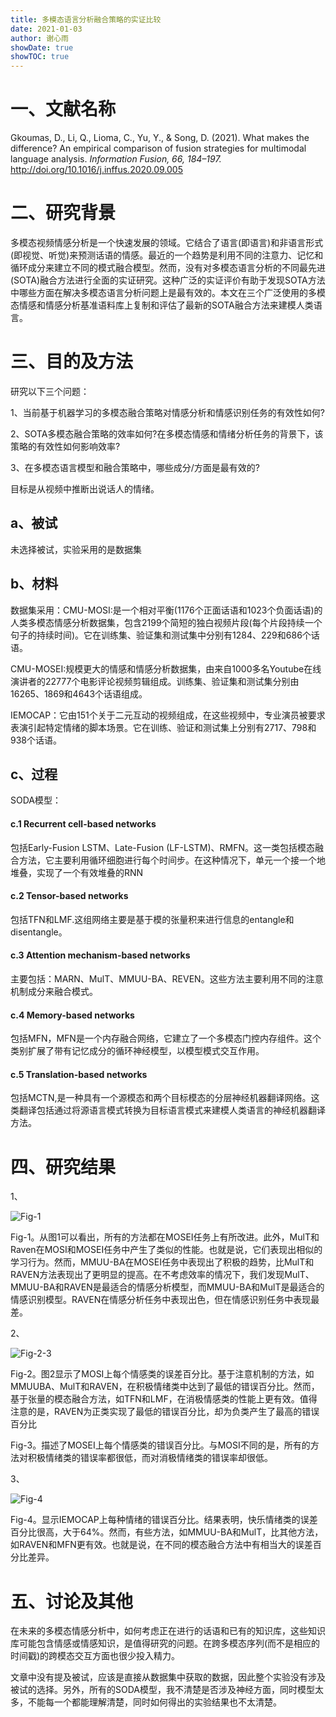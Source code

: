 ```yaml
---
title: 多模态语言分析融合策略的实证比较
date: 2021-01-03
author: 谢心雨
showDate: true
showTOC: true
---
```


# 一、文献名称

Gkoumas, D., Li, Q., Lioma, C., Yu, Y., & Song, D. (2021). What makes the difference? An empirical comparison of fusion strategies for multimodal language analysis. *Information Fusion, 66, 184–197.* http://doi.org/10.1016/j.inffus.2020.09.005 

# 二、研究背景

​	多模态视频情感分析是一个快速发展的领域。它结合了语言(即语言)和非语言形式(即视觉、听觉)来预测话语的情感。最近的一个趋势是利用不同的注意力、记忆和循环成分来建立不同的模式融合模型。然而，没有对多模态语言分析的不同最先进(SOTA)融合方法进行全面的实证研究。这种广泛的实证评价有助于发现SOTA方法中哪些方面在解决多模态语言分析问题上是最有效的。本文在三个广泛使用的多模态情感和情感分析基准语料库上复制和评估了最新的SOTA融合方法来建模人类语言。

# 三、目的及方法

研究以下三个问题：

1、当前基于机器学习的多模态融合策略对情感分析和情感识别任务的有效性如何?

2、SOTA多模态融合策略的效率如何?在多模态情感和情绪分析任务的背景下，该策略的有效性如何影响效率?

3、在多模态语言模型和融合策略中，哪些成分/方面是最有效的?

目标是从视频中推断出说话人的情绪。

## a、被试

未选择被试，实验采用的是数据集

## b、材料

数据集采用：CMU-MOSI:是一个相对平衡(1176个正面话语和1023个负面话语)的人类多模态情感分析数据集，包含2199个简短的独白视频片段(每个片段持续一个句子的持续时间)。它在训练集、验证集和测试集中分别有1284、229和686个话语。

CMU-MOSEI:规模更大的情感和情感分析数据集，由来自1000多名Youtube在线演讲者的22777个电影评论视频剪辑组成。训练集、验证集和测试集分别由16265、1869和4643个话语组成。

IEMOCAP：它由151个关于二元互动的视频组成，在这些视频中，专业演员被要求表演引起特定情绪的脚本场景。它在训练、验证和测试集上分别有2717、798和938个话语。

## c、过程

SODA模型：

#### c.1 Recurrent cell-based networks

包括Early-Fusion LSTM、Late-Fusion (LF-LSTM)、RMFN。这一类包括模态融合方法，它主要利用循环细胞进行每个时间步。在这种情况下，单元一个接一个地堆叠，实现了一个有效堆叠的RNN

#### c.2 Tensor-based networks

包括TFN和LMF.这组网络主要是基于模的张量积来进行信息的entangle和disentangle。

#### c.3  Attention mechanism-based networks

主要包括：MARN、MulT、MMUU-BA、REVEN。这些方法主要利用不同的注意机制成分来融合模式。

#### c.4 Memory-based networks

包括MFN，MFN是一个内存融合网络，它建立了一个多模态门控内存组件。这个类别扩展了带有记忆成分的循环神经模型，以模型模式交互作用。

#### c.5 Translation-based networks

包括MCTN,是一种具有一个源模态和两个目标模态的分层神经机器翻译网络。这类翻译包括通过将源语言模式转换为目标语言模式来建模人类语言的神经机器翻译方法。

# 四、研究结果

1、

![Fig-1](../Supporting_Information/2021-01-02-XXY1-Fig-1.png)

Fig-1。从图1可以看出，所有的方法都在MOSEI任务上有所改进。此外，MulT和Raven在MOSI和MOSEI任务中产生了类似的性能。也就是说，它们表现出相似的学习行为。然而，MMUU-BA在MOSEI任务中表现出了积极的趋势，比MulT和RAVEN方法表现出了更明显的提高。在不考虑效率的情况下，我们发现MulT、MMUU-BA和RAVEN是最适合的情感分析模型，而MMUU-BA和MulT是最适合的情感识别模型。RAVEN在情感分析任务中表现出色，但在情感识别任务中表现最差。

2、

![Fig-2-3](../Supporting_Information/2021-01-02-XXY1-Fig-2-3.png)

Fig-2。图2显示了MOSI上每个情感类的误差百分比。基于注意机制的方法，如MMUUBA、MulT和RAVEN，在积极情绪类中达到了最低的错误百分比。然而，基于张量的模态融合方法，如TFN和LMF，在消极情感类的性能上更有效。值得注意的是，RAVEN为正类实现了最低的错误百分比，却为负类产生了最高的错误百分比

Fig-3。描述了MOSEI上每个情感类的错误百分比。与MOSI不同的是，所有的方法对积极情绪类的错误率都很低，而对消极情绪类的错误率却很低。

3、

![Fig-4](../Supporting_Information/2021-01-02-XXY1-Fig-4.png)

Fig-4。显示IEMOCAP上每种情绪的错误百分比。结果表明，快乐情绪类的误差百分比很高，大于64%。然而，有些方法，如MMUU-BA和MulT，比其他方法，如RAVEN和MFN更有效。也就是说，在不同的模态融合方法中有相当大的误差百分比差异。

# 五、讨论及其他

​	在未来的多模态情感分析中，如何考虑正在进行的话语和已有的知识库，这些知识库可能包含情感或情感知识，是值得研究的问题。在跨多模态序列(而不是相应的时间戳)的跨模态交互方面也很少投入精力。

​	文章中没有提及被试，应该是直接从数据集中获取的数据，因此整个实验没有涉及被试的选择。另外，所有的SODA模型，我不清楚是否涉及神经方面，同时模型太多，不能每一个都能理解清楚，同时如何得出的实验结果也不太清楚。

